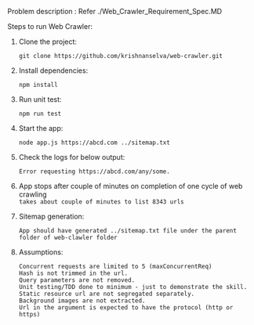Problem description : Refer ./Web_Crawler_Requirement_Spec.MD 

Steps to run Web Crawler:

1. Clone the project:

    `git clone https://github.com/krishnanselva/web-crawler.git`

2. Install dependencies:

   `npm install`

3. Run unit test:

   `npm run test`   

4. Start the app:
   
   `node app.js https://abcd.com ../sitemap.txt`

5. Check the logs for below output:

    `Error requesting https://abcd.com/any/some.`

6. App stops after couple of minutes on completion of one cycle of web crawling   
  `takes about couple of minutes to list 8343 urls`

7. Sitemap generation:

    `App should have generated ../sitemap.txt file under the parent folder of web-clawler folder`

8. Assumptions:
    ```Unreachable url are logged in console.
    Concurrent requests are limited to 5 (maxConcurrentReq)
    Hash is not trimmed in the url.
    Query parameters are not removed.
    Unit testing/TDD done to minimum - just to demonstrate the skill.
    Static resource url are not segregated separately.
    Background images are not extracted.
    Url in the argument is expected to have the protocol (http or https)